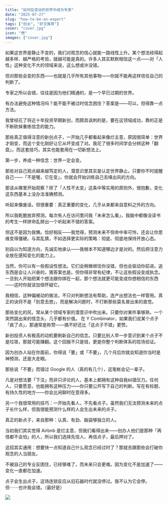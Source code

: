 ```yaml
---
title: "如何在变动的世界中成为专家"
date: "2025-07-27"
slug: "how-to-be-an-expert"
tags: ["创业", "好文推荐"]
cover: "cover.jpg"
icon: "😎"
images: ["cover.jpg"]
---
```

如果这世界是静止不变的，我们对观念的信心就能一路线性上升。某个想法经得起越多样、越严格的考验，就越可能是真的。许多人其实默默相信这一点——对「人性」这种变化不大的领域来说，这么想或许没错。



但对那些会变的东西——也就是几乎所有其他事物——你就不能再这样信任自己的判断了。



专家之所以会错，往往是因为他们精通的，是一个早已过期的世界。



有办法避免这种情况吗？能不能不被过时信念困住？答案是——可以，但得靠一点方法。



我曾经花了将近十年投资早期新创，而颇具讽刺的是，要在这领域成功，靠的正是不断砍掉重练信念的能力。



那些真正值得注意的新创点子，一开始几乎都看起来像烂主意，原因很简单：世界才刚变，而这个变化刚好让它从坏变成了对。我花了很多时间学会分辨这种「翻盘」，而这套技巧，其实也能套用在一切新想法上。



第一步，养成一种信念：世界一定会变。



那些对自己观点越来越笃定的人，潜意识里其实是认定世界静止。只要你不时提醒自己——「不是喔，它在变」，你就会开始训练自己去嗅出风的方向。



那该从哪里开始观察？除了「人性不太变」这条中等实用的原则外，很抱歉，变化这东西基本上没办法准确预测。



听起来像废话，但很重要：真正重要的变化，几乎从来都来自意料之外的方向。



所以我乾脆放弃预测。每次有人在访问里问我「未来怎么看」，我脑中都像没读书的考生一样拼命乱掰出一个听起来不错的答案。



但这不是因为我懒。恰好相反——我觉得，预测未来不但命中率可怜，还会让你思维变得僵硬。与其乱猜，不如选择更实际的策略：彻底、彻底地保持开放心态。



别自以为知道方向，先诚实地承认——我根本不知道哪边才是对的。然后把注意力全放在感知变化的能力上。



当然，你可以有一些假设性想法。它们会稍微绑住你没错，但也会驱动你前进。追东西是会让人兴奋的，猜答案也是。但你得非常有纪律，不让这些假设变成执念。
一旦别人开始把某个想法跟你绑在一起，那个想法就更可能变成你想相信的东西——这时你就该加倍怀疑它。



我相信，这种偏被动的做法，不只对判断想法有帮助，连产出想法也一样管用。真正的诀窍不是「刻意去想」，而是解决问题时，不打断那些莫名冒出来的直觉。



那些变化的风，常从某个领域专家的潜意识中吹出来。只要你对某件事够熟，一个突然跳出来的怪念头，几乎都有价值。
在 Y Combinator，如果我们说某个点子「疯了点」，那通常是称赞——搞不好还比「这点子不错」更赞。



新创投资人有极高的动机要刷新自己的信念。只要比别人早一步意识到某个点子不是垃圾，那就可能赚翻。这个回报不只是钱，更是你整个判断体系的现场验证。



因为创办人站在你面前，你得说「要」或「不要」，几个月后你就会知道你当时是神预测，还是大走眼。



那些说「不要」而错过 Google 的人（真的有几个），这笔帐会记一辈子。



凡是对想法要「下注」而非只评论的人，基本上都拥有这种自我纠错压力。任何人，只要愿意，也能拥有这种压力——你只要公开写下自己的判断。写在有标题、有持久性的地方——你会比闲聊时在意得多。



另一个我很常用的技巧：一开始先看人，不先看点子。虽然我们无法预测未来的点子长什么样，但我很能预测什么样的人会生出未来的点子。



真正的新点子，来自那种：认真、有劲、脑袋够独立的人。



当初我们其实觉得 Airbnb 是烂主意，但我们看得出来——创办人他们是那种「再怪都不会怕」的人，所以我们选择先信人、再信点子，最后押对了。



这招其实通用：想要快一点知道自己什么观念已经过时了？那就去跟那些会打破你观念的人当朋友。



不被自己的专业反困住，已经够难了，而未来只会更难。因为变化不是加速了——变化一直都在加速。



点子会生出点子，这场连锁反应从旧石器时代就没停过。我不认为它会停。
但⋯⋯也许我会错。（最好是）




![](https://prod-files-secure.s3.us-west-2.amazonaws.com/112d0858-5090-4d34-a606-b75eb8d65fd2/46476355-9cf3-4e99-9b7a-3531bc426380/1000202064.png?X-Amz-Algorithm=AWS4-HMAC-SHA256&X-Amz-Content-Sha256=UNSIGNED-PAYLOAD&X-Amz-Credential=ASIAZI2LB466Y5565WZP%2F20250811%2Fus-west-2%2Fs3%2Faws4_request&X-Amz-Date=20250811T194515Z&X-Amz-Expires=3600&X-Amz-Security-Token=IQoJb3JpZ2luX2VjELv%2F%2F%2F%2F%2F%2F%2F%2F%2F%2FwEaCXVzLXdlc3QtMiJHMEUCIQD4MOhraauX4zz9Vkd9ZgeuqL%2BoJefAa3UZviOKe%2Bsn6AIgA04neXYeWaOvaeGzwDE6gbMPKSCg62giNIwb5lXG%2B10qiAQI9P%2F%2F%2F%2F%2F%2F%2F%2F%2F%2FARAAGgw2Mzc0MjMxODM4MDUiDItDm6zVuHWAJlrNkircA252Z%2BOkoTEV3wRmnHLGSddRA9IcDF2AUrx6Scqmsq5R6RAKEHRwA%2B5QPI3UuuuAWVgftf4F5VPQK7wvUnE7%2BxYwcLbU9SkyDuYgZ1PmebwnBGMSmB5wyIPPOu2cTaJo%2Bah1%2F%2Br%2BrmiEjGofvWB4%2ByVnOSeBEjMYr3R9mux4auAoNE6Kb2F%2BxnGFHFoZw1Dzh2h51CEU4qD1Yy1C83ZLdPNtF%2BfxieH3OyJ370iyvAfLiEALNi%2B32PBLMnIeePEGtys998iKK8zE2sVsS0hEEYxs2iC7tlnaYANXNn7RMdVneE7xZMEUvfA0RmpwRTE0LdbUWWfU9z03PG2cKLQLvgintBXi8J4z6fg%2BM2%2FaCLj2O6JEuQAdaYecfjmIfMOUPUK8dUluaey3CU5FR1e5qkIR%2FysJdI2w8vt1zXErVql7e5DXsOVGnb6hqaongCSefqW2tSyO6pGfE59hLzy0I%2FcMxl%2ByZngAiRB9QMd5DNBZO8yZVmOWmmaLdqlFhgnlUGymxJjP8hVVGRTxnaey4kns4uSkb7zZpw6GqUrOb2z%2Ba5Wp9Il08UUo0ENQwGSsZ%2BVoyZJWTL66lKpNgPD%2FRBpHqDZFEAQthV0Y2%2F8e%2BfoOQ2YB9bqaSg3ZN5myMKXy6MQGOqUBJKTtbPxpO0f1b44mPwdeV6owz33nZjVSEZLG00gHfX9vuqHVrEQAxnSPV%2B26xH5%2FYG1cdDFlm4DBWxv8kADNjI224LYtqufJvAwwTGrwcwDUX3EdLjp5dgfA2CUNMdS7xGvQKBh56BELpg%2B1seSH8s9tp8C3tVO1ohafz5LIJlqnYuLiuhhCvgmza5XKAAMTJZdtmx3nf5TLDGui86rj1w1pbrIJ&X-Amz-Signature=e4dcaa09d56415fa588a4fd4c1afca6935f6fa300477a683c61672f81b9796f8&X-Amz-SignedHeaders=host&x-amz-checksum-mode=ENABLED&x-id=GetObject)

